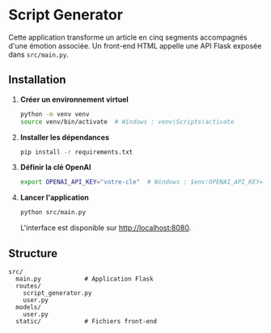 # Script Generator

Cette application transforme un article en cinq segments accompagnés d'une émotion associée. Un front-end HTML appelle une API Flask exposée dans `src/main.py`.

## Installation

1. **Créer un environnement virtuel**
   ```bash
   python -m venv venv
   source venv/bin/activate  # Windows : venv\Scripts\activate
   ```
2. **Installer les dépendances**
   ```bash
   pip install -r requirements.txt
   ```
3. **Définir la clé OpenAI**
   ```bash
   export OPENAI_API_KEY="votre-cle"  # Windows : $env:OPENAI_API_KEY="Votre clé API"
   ```
4. **Lancer l'application**
   ```bash
   python src/main.py
   ```
   L'interface est disponible sur [http://localhost:8080](http://localhost:8080).

## Structure

```
src/
  main.py            # Application Flask
  routes/
    script_generator.py
    user.py
  models/
    user.py
  static/            # Fichiers front-end
```
